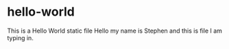 # hello-world
This is a Hello World static file
Hello my name is Stephen and this is file I am typing in. 
